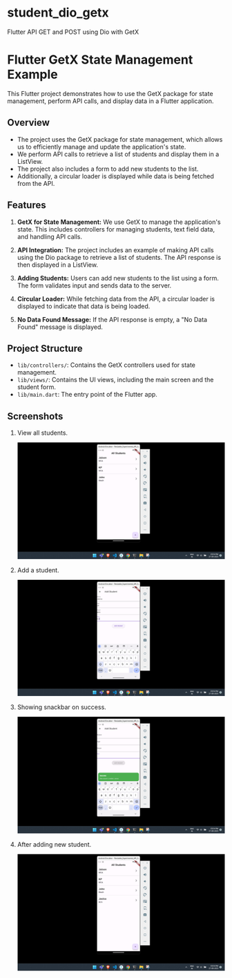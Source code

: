 # student_dio_getx
Flutter API GET and POST using Dio with GetX

# Flutter GetX State Management Example

This Flutter project demonstrates how to use the GetX package for state management, perform API calls, and display data in a Flutter application.

## Overview

- The project uses the GetX package for state management, which allows us to efficiently manage and update the application's state.
- We perform API calls to retrieve a list of students and display them in a ListView.
- The project also includes a form to add new students to the list.
- Additionally, a circular loader is displayed while data is being fetched from the API.

## Features

1. **GetX for State Management:** We use GetX to manage the application's state. This includes controllers for managing students, text field data, and handling API calls.

2. **API Integration:** The project includes an example of making API calls using the Dio package to retrieve a list of students. The API response is then displayed in a ListView.

3. **Adding Students:** Users can add new students to the list using a form. The form validates input and sends data to the server.

4. **Circular Loader:** While fetching data from the API, a circular loader is displayed to indicate that data is being loaded.

5. **No Data Found Message:** If the API response is empty, a "No Data Found" message is displayed.

## Project Structure

- `lib/controllers/`: Contains the GetX controllers used for state management.
- `lib/views/`: Contains the UI views, including the main screen and the student form.
- `lib/main.dart`: The entry point of the Flutter app.

## Screenshots

1. View all students.
   
   ![Screenshot 1](Screenshots/viewallstudents.png)
   
2. Add a student.

   ![Screenshot 1](Screenshots/addingstudent.png)

3. Showing snackbar on success.
   
   ![Screenshot 1](Screenshots/succresssnackbar.png)

4. After adding new student.

   ![Screenshot 1](Screenshots/afteraddingnewstudent.png)
   
   
   
